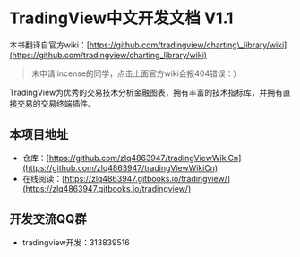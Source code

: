 # TradingView中文开发文档 V1.1

本书翻译自官方wiki：[https://github.com/tradingview/charting\_library/wiki](https://github.com/tradingview/charting_library/wiki)

> 未申请lincense的同学，点击上面官方wiki会报404错误：）

TradingView为优秀的交易技术分析金融图表，拥有丰富的技术指标库，并拥有直接交易的交易终端插件。

## 本项目地址

* 仓库：[https://github.com/zlq4863947/tradingViewWikiCn](https://github.com/zlq4863947/tradingViewWikiCn)
* 在线阅读：[https://zlq4863947.gitbooks.io/tradingview/](https://zlq4863947.gitbooks.io/tradingview/)

## 开发交流QQ群

* tradingview开发：313839516



